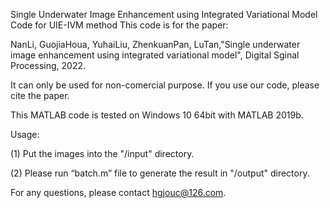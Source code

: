 Single Underwater Image Enhancement using Integrated Variational Model
Code for UIE-IVM method
This code is for the paper:

NanLi, GuojiaHoua, YuhaiLiu, ZhenkuanPan, LuTan,"Single underwater image enhancement using integrated variational model", Digital Sginal Processing, 2022.

It can only be used for non-comercial purpose. If you use our code, please cite the paper.

This MATLAB code is tested on Windows 10 64bit with MATLAB 2019b.

Usage:

(1) Put the images into the "/input" directory.

(2) Please run “batch.m” file to generate the result in "/output" directory.

For any questions, please contact hgjouc@126.com.